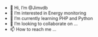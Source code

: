 - 👋 Hi, I’m @Jimvdb
- 👀 I’m interested in Energy monitoring
- 🌱 I’m currently learning PHP and Python
- 💞️ I’m looking to collaborate on ...
- 📫 How to reach me ...

<!---
Jimvdb/Jimvdb is a ✨ special ✨ repository because its `README.md` (this file) appears on your GitHub profile.
You can click the Preview link to take a look at your changes.
--->
